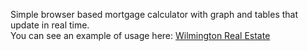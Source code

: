 Simple browser based mortgage calculator with graph and tables that update in real time.<br>
You can see an example of usage here: <a target="_blank" href="http://corimcqueen.com/mortgage-calculator">Wilmington Real Estate</a>
